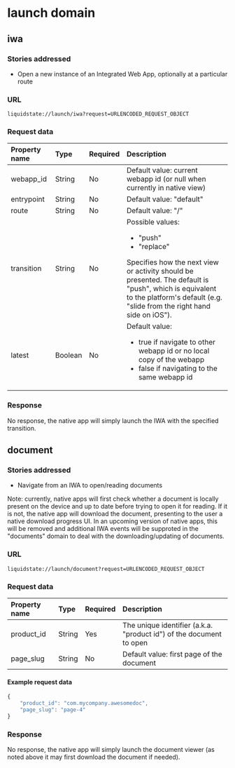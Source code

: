# launch domain

## iwa

### Stories addressed <a id="stories-addressed-1"></a>

- Open a new instance of an Integrated Web App, optionally at a particular route

### URL <a id="url-1"></a>

```text
liquidstate://launch/iwa?request=URLENCODED_REQUEST_OBJECT
```

### Request data <a id="request-data-1"></a>

<table>
  <thead>
    <tr>
      <th style="text-align:left">Property name</th>
      <th style="text-align:left">Type</th>
      <th style="text-align:left">Required</th>
      <th style="text-align:left">Description</th>
    </tr>
  </thead>
  <tbody>
    <tr>
      <td style="text-align:left">webapp_id</td>
      <td style="text-align:left">String</td>
      <td style="text-align:left">No</td>
      <td style="text-align:left">Default value: current webapp id (or null when currently in native view)</td>
    </tr>
    <tr>
      <td style="text-align:left">entrypoint</td>
      <td style="text-align:left">String</td>
      <td style="text-align:left">No</td>
      <td style="text-align:left">Default value: "default"</td>
    </tr>
    <tr>
      <td style="text-align:left">route</td>
      <td style="text-align:left">String</td>
      <td style="text-align:left">No</td>
      <td style="text-align:left">Default value: "/"</td>
    </tr>
    <tr>
      <td style="text-align:left">transition</td>
      <td style="text-align:left">String</td>
      <td style="text-align:left">No</td>
      <td style="text-align:left">Possible values:
        <ul>
          <li>"push"</li>
          <li>"replace"</li>
        </ul>
        Specifies how the next view or activity should be presented. The default is "push", which is equivalent to the platform's default (e.g. "slide from the right hand side on iOS").
      </td>
    </tr>
    <tr>
      <td style="text-align:left">latest</td>
      <td style="text-align:left">Boolean</td>
      <td style="text-align:left">No</td>
      <td style="text-align:left">Default value:
      <ul>
        <li>true if navigate to other webapp id or no local copy of the webapp</li>
        <li>false if navigating to the same webapp id</li>
      </ul>
      </td>
    </tr>
  </tbody>
</table>

### Response <a id="response-data-1"></a>

No response, the native app will simply launch the IWA with the specified transition.

## document

### Stories addressed <a id="stories-addressed-1"></a>

- Navigate from an IWA to open/reading documents

Note: currently, native apps will first check whether a document is locally present on the device and up to date before trying to open it for reading. If it is not, the native app will download the document, presenting to the user a native download progress UI. In an upcoming version of native apps, this will be removed and additional IWA events will be supproted in the "documents" domain to deal with the downloading/updating of documents.

### URL <a id="url-1"></a>

```text
liquidstate://launch/document?request=URLENCODED_REQUEST_OBJECT
```

### Request data <a id="request-data-1"></a>

<table>
  <thead>
    <tr>
      <th style="text-align:left">Property name</th>
      <th style="text-align:left">Type</th>
      <th style="text-align:left">Required</th>
      <th style="text-align:left">Description</th>
    </tr>
  </thead>
  <tbody>
    <tr>
      <td style="text-align:left">product_id</td>
      <td style="text-align:left">String</td>
      <td style="text-align:left">Yes</td>
      <td style="text-align:left">The unique identifier (a.k.a. "product id") of the document to open</td>
    </tr>
    <tr>
      <td style="text-align:left">page_slug</td>
      <td style="text-align:left">String</td>
      <td style="text-align:left">No</td>
      <td style="text-align:left">Default value: first page of the document</td>
    </tr>
  </tbody>
</table>

#### Example request data <a id="example-request-data"></a>

```javascript
{
    "product_id": "com.mycompany.awesomedoc",
    "page_slug": "page-4"
}
```

### Response <a id="response-data-1"></a>

No response, the native app will simply launch the document viewer (as noted above it may first download the document if needed).
